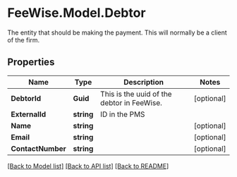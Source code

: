 # FeeWise.Model.Debtor
The entity that should be making the payment. This will normally be a client of the firm.

## Properties

Name | Type | Description | Notes
------------ | ------------- | ------------- | -------------
**DebtorId** | **Guid** | This is the uuid of the debtor in FeeWise. | [optional] 
**ExternalId** | **string** | ID in the PMS | 
**Name** | **string** |  | [optional] 
**Email** | **string** |  | [optional] 
**ContactNumber** | **string** |  | [optional] 

[[Back to Model list]](../README.md#documentation-for-models) [[Back to API list]](../README.md#documentation-for-api-endpoints) [[Back to README]](../README.md)

